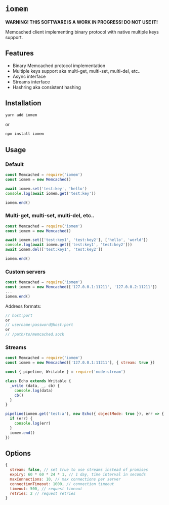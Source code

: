 # `iomem`

**WARNING! THIS SOFTWARE IS A WORK IN PROGRESS! DO NOT USE IT!**

Memcached client implementing binary protocol with native multiple keys support.

## Features

- Binary Memcached protocol implementation
- Multiple keys support aka multi-get, multi-set, multi-del, etc..
- Async interface
- Streams interface
- Hashring aka consistent hashing

## Installation

```sh
yarn add iomem
```

or

```sh
npm install iomem
```

## Usage

### Default

```js
const Memcached = require('iomem')
const iomem = new Memcached()

await iomem.set('test:key', 'hello')
console.log(await iomem.get('test:key'))

iomem.end()
```

### Multi-get, multi-set, multi-del, etc..

```js
const Memcached = require('iomem')
const iomem = new Memcached()

await iomem.set(['test:key1', 'test:key2'], ['hello', 'world'])
console.log(await iomem.get(['test:key1', 'test:key2']))
await iomem.del(['test:key1', 'test:key2'])

iomem.end()
```

### Custom servers

```js
const Memcached = require('iomem')
const iomem = new Memcached(['127.0.0.1:11211', '127.0.0.2:11211'])
...
iomem.end()
```

Address formats:

```js
// host:port
or
// username:password@host:port
or
// /path/to/memcached.sock
```

### Streams

```js
const Memcached = require('iomem')
const iomem = new Memcached(['127.0.0.1:11211'], { stream: true })

const { pipeline, Writable } = require('node:stream')

class Echo extends Writable {
  _write (data, _, cb) {
    console.log(data)
    cb()
  }
}

pipeline(iomem.get('test:a'), new Echo({ objectMode: true }), err => {
  if (err) {
    console.log(err)
  }
  iomem.end()
})
```

## Options

```js
{
  stream: false, // set true to use streams instead of promises
  expiry: 60 * 60 * 24 * 1, // 1 day, time interval in seconds
  maxConnections: 10, // max connections per server
  connectionTimeout: 1000, // connection timeout
  timeout: 500, // request timeout
  retries: 2 // request retries
}
```
